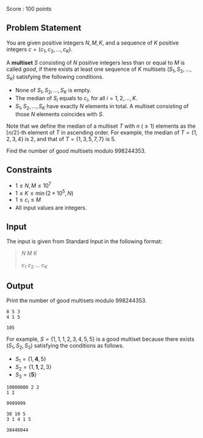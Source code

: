 Score : $100$ points

## Problem Statement

You are given positive integers $N, M, K$, and a sequence of $K$ positive integers $c=(c_1, c_2, \dots, c_K)$.

A **multiset** $S$ consisting of $N$ positive integers less than or equal to $M$ is called *good*, if there exists at least one sequence of $K$ multisets $(S_1, S_2, \dots, S_K)$ satisfying the following conditions.

- None of $S_1, S_2, \dots, S_K$ is empty.
- The median of $S_i$ equals to $c_i$, for all $i=1, 2, \dots, K$.
- $S_1, S_2, \dots, S_K$ have exactly $N$ elements in total. A multiset consisting of those $N$ elements coincides with $S$.

Note that we define the median of a multiset $T$ with $n\ (\geq 1)$ elements as the $\lceil n / 2 \rceil$-th element of $T$ in ascending order. For example, the median of $T=\lbrace 1, 2, 3, 4 \rbrace$ is $2$, and that of $T=\lbrace 1, 3, 5, 7, 7 \rbrace$ is $5$.

Find the number of good multisets modulo $998244353$.

## Constraints

- $1 \leq N, M \leq 10^7$
- $1 \leq K \leq \min(2 \times 10^5, N)$
- $1 \leq c_i \leq M$
- All input values are integers.

## Input

The input is given from Standard Input in the following format:

> $N \ M \ K$
> 
> $c_1 \ c_2 \ \dots \ c_K$

## Output

Print the number of good multisets modulo $998244353$.

```input1
8 5 3
4 1 5
```

```output1
105
```

For example, $S=\lbrace 1,1,1,2,3,4,5,5 \rbrace$ is a good multiset because there exists $(S_1, S_2, S_3)$ satisfying the conditions as follows.

- $S_1 = \lbrace 1, \mathbf{4}, 5 \rbrace$
- $S_2 = \lbrace 1, \mathbf{1}, 2, 3 \rbrace$
- $S_3 = \lbrace \mathbf{5} \rbrace$

```input2
10000000 2 2
1 2
```

```output2
9999999
```

```input3
30 10 5
3 1 4 1 5
```

```output3
38446044
```